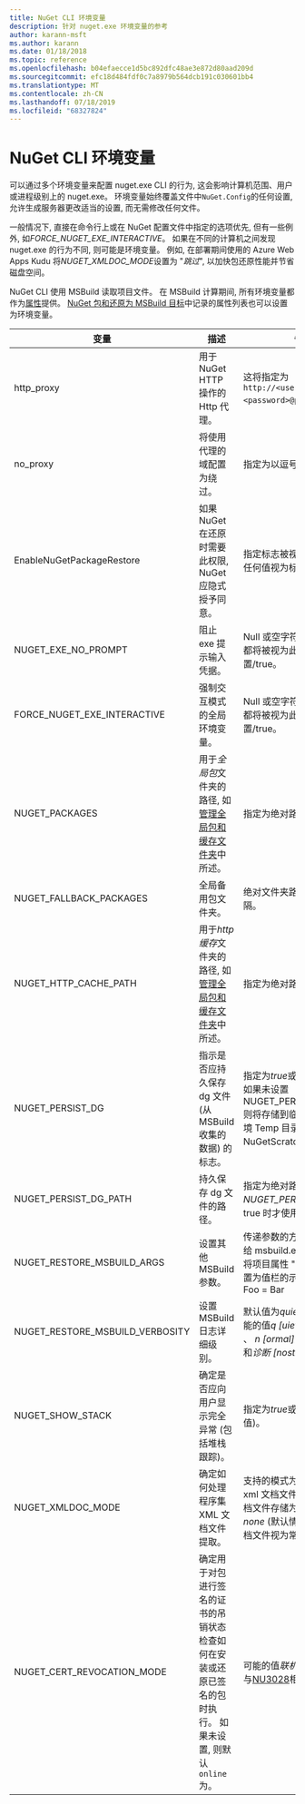 ```yaml
---
title: NuGet CLI 环境变量
description: 针对 nuget.exe 环境变量的参考
author: karann-msft
ms.author: karann
ms.date: 01/18/2018
ms.topic: reference
ms.openlocfilehash: b04efaecce1d5bc892dfc48ae3e872d80aad209d
ms.sourcegitcommit: efc18d484fdf0c7a8979b564dcb191c030601bb4
ms.translationtype: MT
ms.contentlocale: zh-CN
ms.lasthandoff: 07/18/2019
ms.locfileid: "68327824"
---
```

# <a name="nuget-cli-environment-variables"></a>NuGet CLI 环境变量

可以通过多个环境变量来配置 nuget.exe CLI 的行为, 这会影响计算机范围、用户或进程级别上的 nuget.exe。 环境变量始终覆盖文件中`NuGet.Config`的任何设置, 允许生成服务器更改适当的设置, 而无需修改任何文件。

一般情况下, 直接在命令行上或在 NuGet 配置文件中指定的选项优先, 但有一些例外, 如*FORCE_NUGET_EXE_INTERACTIVE*。 如果在不同的计算机之间发现 nuget.exe 的行为不同, 则可能是环境变量。 例如, 在部署期间使用的 Azure Web Apps Kudu 将*NUGET_XMLDOC_MODE*设置为 "*跳过*", 以加快包还原性能并节省磁盘空间。

NuGet CLI 使用 MSBuild 读取项目文件。 在 MSBuild 计算期间, 所有环境变量都作为[属性](/visualstudio/msbuild/msbuild-command-line-reference)提供。
[NuGet 包和还原为 MSBuild 目标](../msbuild-targets.md#restore-properties)中记录的属性列表也可以设置为环境变量。

| 变量 | 描述 | 备注 |
| --- | --- | --- |
| http_proxy | 用于 NuGet HTTP 操作的 Http 代理。 | 这将指定为`http://<username>:<password>@proxy.com`。 |
| no_proxy | 将使用代理的域配置为绕过。 | 指定为以逗号 (,) 分隔的域。 |
| EnableNuGetPackageRestore | 如果 NuGet 在还原时需要此权限, NuGet 应隐式授予同意。 | 指定标志被视为*true*或*1*, 其他任何值视为标志未设置。 |
| NUGET_EXE_NO_PROMPT | 阻止 exe 提示输入凭据。 | Null 或空字符串以外的任何值都将被视为此标志设置/true。 |
| FORCE_NUGET_EXE_INTERACTIVE | 强制交互模式的全局环境变量。 | Null 或空字符串以外的任何值都将被视为此标志设置/true。 |
| NUGET_PACKAGES | 用于*全局包*文件夹的路径, 如[管理全局包和缓存文件夹](../../consume-packages/managing-the-global-packages-and-cache-folders.md)中所述。 | 指定为绝对路径。 |
| NUGET_FALLBACK_PACKAGES | 全局备用包文件夹。 | 绝对文件夹路径, 用分号 (;) 分隔。 |
| NUGET_HTTP_CACHE_PATH | 用于*http 缓存*文件夹的路径, 如[管理全局包和缓存文件夹](../../consume-packages/managing-the-global-packages-and-cache-folders.md)中所述。 | 指定为绝对路径。 |
| NUGET_PERSIST_DG | 指示是否应持久保存 dg 文件 (从 MSBuild 收集的数据) 的标志。 | 指定为*true*或*false* (默认值), 如果未设置 NUGET_PERSIST_DG_PATH, 则将存储到临时目录 (当前环境 Temp 目录中的 NuGetScratch 文件夹)。 |
| NUGET_PERSIST_DG_PATH | 持久保存 dg 文件的路径。 | 指定为绝对路径, 仅当*NUGET_PERSIST_DG*设置为 true 时才使用此选项。 |
| NUGET_RESTORE_MSBUILD_ARGS | 设置其他 MSBuild 参数。 | 传递参数的方式与将它们传递给 msbuild.exe 的方式相同。 将项目属性 "Foo" 从命令行设置为值栏的示例如下所示: Foo = Bar |
| NUGET_RESTORE_MSBUILD_VERBOSITY | 设置 MSBuild 日志详细级别。 | 默认值为*quiet* ("/v: q")。 可能的值*q [uiet]* 、 *m [inimal]* 、 *n [ormal]* 、 *d [etailed]* 和*诊断 [nostic]* 。 |
| NUGET_SHOW_STACK | 确定是否应向用户显示完全异常 (包括堆栈跟踪)。 | 指定为*true*或*false* (默认值)。 |
| NUGET_XMLDOC_MODE | 确定如何处理程序集 XML 文档文件提取。 | 支持的模式为*skip* (不提取 xml 文档文件),*压缩*(将 xml 文档文件存储为 zip 存档) 或*none* (默认情况下, 将 xml 文档文件视为常规文件)。 |
| NUGET_CERT_REVOCATION_MODE | 确定用于对包进行签名的证书的吊销状态检查如何在安装或还原已签名的包时执行。 如果未设置, 则默认`online`为。| 可能的值*联机*(默认值),*脱机*。  与[NU3028](../errors-and-warnings/NU3028.md)相关 |

